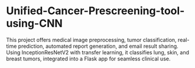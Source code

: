 # Unified-Cancer-Prescreening-tool-using-CNN
This project offers medical image preprocessing, tumor classification, real-time prediction, automated report generation, and email result sharing. Using InceptionResNetV2 with transfer learning, it classifies lung, skin, and breast tumors, integrated into a Flask app for seamless clinical use.

